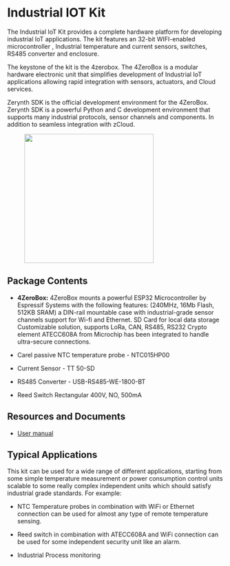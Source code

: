 # **Industrial IOT Kit**

The Industrial IoT Kit provides a complete hardware platform for developing industrial IoT applications. The kit features an 32-bit WIFI-enabled microcontroller , Industrial temperature and current sensors, switches, RS485 converter and enclosure.

The keystone of the kit is the 4zerobox. The 4ZeroBox is a modular hardware electronic unit that simplifies development of Industrial IoT applications allowing rapid integration with sensors, actuators, and Cloud services.


Zerynth SDK is the official development environment for the 4ZeroBox.
Zerynth SDK is a powerful Python and C development environment that supports many industrial protocols, sensor channels and components. In addition to seamless integration with zCloud.


<figure>
  <a data-fancybox="gallery" href="../img/i40kit.jpg">
  <img src="../img/i40kit.jpg"width="300"/>
  </a>
</figure>

## **Package Contents**

* **4ZeroBox:** 4ZeroBox mounts a powerful ESP32 Microcontroller by Espressif Systems with the following features:
(240MHz, 16Mb Flash, 512KB SRAM) 
a DIN-rail mountable case with industrial-grade sensor channels
support for Wi-fi and  Ethernet.
SD Card for local data storage
Customizable solution, supports LoRa, CAN, RS485, RS232
Crypto element ATECC608A from Microchip has been integrated to handle ultra-secure connections.

* Carel passive NTC temperature probe - NTC015HP00

* Current Sensor - TT 50-SD

* RS485 Converter - USB-RS485-WE-1800-BT

* Reed Switch Rectangular 400V, NO, 500mA


## **Resources and Documents**

-   [User manual](https://www.zerynth.com/download/20261/)

## **Typical Applications**

This kit can be used for a wide range of different applications, starting from some simple temperature measurement or power consumption control units scalable to some really complex independent units which should satisfy industrial grade standards. For example: 

* NTC Temperature probes in combination with WiFi or Ethernet connection can be used for almost any type of remote temperature sensing.

* Reed switch in combination with ATECC608A and WiFi connection can be used for some independent security unit like an alarm.

* Industrial Process monitoring



